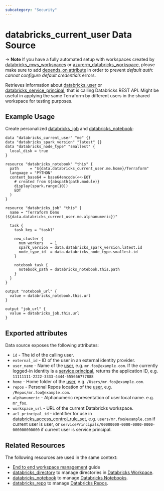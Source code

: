 ```yaml
---
subcategory: "Security"
---
```

# databricks_current_user Data Source

-> **Note** If you have a fully automated setup with workspaces created by [databricks_mws_workspaces](../resources/mws_workspaces.md) or [azurerm_databricks_workspace](https://registry.terraform.io/providers/hashicorp/azurerm/latest/docs/resources/databricks_workspace), please make sure to add [depends_on attribute](../guides/troubleshooting.md#data-resources-and-authentication-is-not-configured-errors) in order to prevent _default auth: cannot configure default credentials_ errors.

Retrieves information about [databricks_user](../resources/user.md) or [databricks_service_principal](../resources/service_principal.md), that is calling Databricks REST API. Might be useful in applying the same Terraform by different users in the shared workspace for testing purposes.

## Example Usage

Create personalized [databricks_job](../resources/job.md) and [databricks_notebook](../resources/notebook.md):

```hcl
data "databricks_current_user" "me" {}
data "databricks_spark_version" "latest" {}
data "databricks_node_type" "smallest" {
  local_disk = true
}

resource "databricks_notebook" "this" {
  path     = "${data.databricks_current_user.me.home}/Terraform"
  language = "PYTHON"
  content_base64 = base64encode(<<-EOT
    # created from ${abspath(path.module)}
    display(spark.range(10))
    EOT
  )
}

resource "databricks_job" "this" {
  name = "Terraform Demo (${data.databricks_current_user.me.alphanumeric})"

  task {
    task_key = "task1"

    new_cluster {
      num_workers   = 1
      spark_version = data.databricks_spark_version.latest.id
      node_type_id  = data.databricks_node_type.smallest.id
    }

    notebook_task {
      notebook_path = databricks_notebook.this.path
    }
  }
}

output "notebook_url" {
  value = databricks_notebook.this.url
}

output "job_url" {
  value = databricks_job.this.url
}
```

## Exported attributes

Data source exposes the following attributes:

* `id` -  The id of the calling user.
* `external_id` - ID of the user in an external identity provider.
* `user_name` - Name of the [user](../resources/user.md), e.g. `mr.foo@example.com`. If the currently logged-in identity is a [service principal](../resources/service_principal.md), returns the application ID, e.g. `11111111-2222-3333-4444-555666777888`
* `home` - Home folder of the [user](../resources/user.md), e.g. `/Users/mr.foo@example.com`.
* `repos` - Personal Repos location of the [user](../resources/user.md), e.g. `/Repos/mr.foo@example.com`.
* `alphanumeric` - Alphanumeric representation of user local name. e.g. `mr_foo`.
* `workspace_url` - URL of the current Databricks workspace.
* `acl_principal_id` - identifier for use in [databricks_access_control_rule_set](../resources/access_control_rule_set.md), e.g. `users/mr.foo@example.com` if current user is user, or `servicePrincipals/00000000-0000-0000-0000-000000000000` if current user is service principal.

## Related Resources

The following resources are used in the same context:

* [End to end workspace management](../guides/workspace-management.md) guide
* [databricks_directory](../resources/directory.md) to manage directories in [Databricks Workpace](https://docs.databricks.com/workspace/workspace-objects.html).
* [databricks_notebook](../resources/notebook.md) to manage [Databricks Notebooks](https://docs.databricks.com/notebooks/index.html).
* [databricks_repo](../resources/repo.md) to manage [Databricks Repos](https://docs.databricks.com/repos.html).
